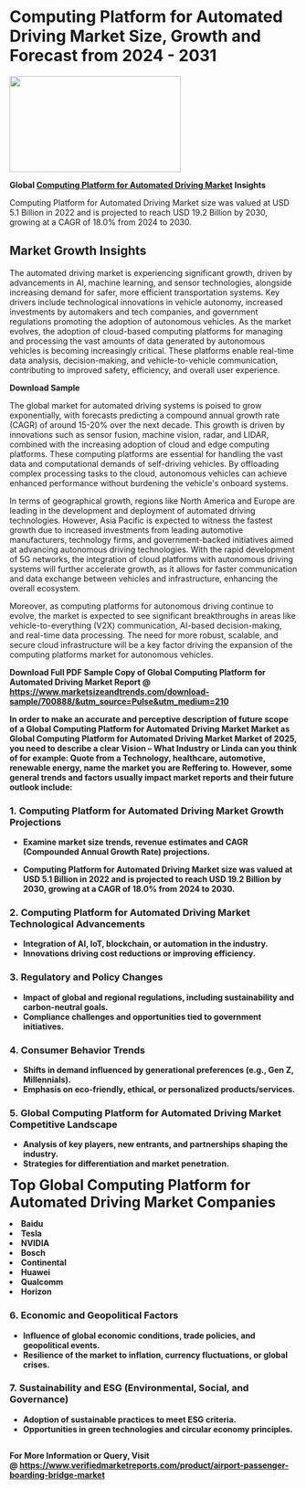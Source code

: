<H1>Computing Platform for Automated Driving Market Size, Growth and Forecast from 2024 - 2031</H1><img class="aligncenter size-medium wp-image-584254" src="https://thirdeyenews.in/wp-content/uploads/2024/09/Global-Market-Research-300x168.jpeg" alt="" width="300" height="168" /><p><strong>Global&nbsp;<a href="https://www.marketsizeandtrends.com/download-sample/700888/&amp;utm_source=Pulse&amp;utm_medium=210">Computing Platform for Automated Driving Market</a> Insights</strong></p><p>Computing Platform for Automated Driving Market size was valued at USD 5.1 Billion in 2022 and is projected to reach USD 19.2 Billion by 2030, growing at a CAGR of 18.0% from 2024 to 2030.</p><p><h2>Market Growth Insights</h2> <p>The automated driving market is experiencing significant growth, driven by advancements in AI, machine learning, and sensor technologies, alongside increasing demand for safer, more efficient transportation systems. Key drivers include technological innovations in vehicle autonomy, increased investments by automakers and tech companies, and government regulations promoting the adoption of autonomous vehicles. As the market evolves, the adoption of cloud-based computing platforms for managing and processing the vast amounts of data generated by autonomous vehicles is becoming increasingly critical. These platforms enable real-time data analysis, decision-making, and vehicle-to-vehicle communication, contributing to improved safety, efficiency, and overall user experience.</p> <p><strong>Download Sample</strong></p> <p>The global market for automated driving systems is poised to grow exponentially, with forecasts predicting a compound annual growth rate (CAGR) of around 15-20% over the next decade. This growth is driven by innovations such as sensor fusion, machine vision, radar, and LIDAR, combined with the increasing adoption of cloud and edge computing platforms. These computing platforms are essential for handling the vast data and computational demands of self-driving vehicles. By offloading complex processing tasks to the cloud, autonomous vehicles can achieve enhanced performance without burdening the vehicle's onboard systems.</p> <p>In terms of geographical growth, regions like North America and Europe are leading in the development and deployment of automated driving technologies. However, Asia Pacific is expected to witness the fastest growth due to increased investments from leading automotive manufacturers, technology firms, and government-backed initiatives aimed at advancing autonomous driving technologies. With the rapid development of 5G networks, the integration of cloud platforms with autonomous driving systems will further accelerate growth, as it allows for faster communication and data exchange between vehicles and infrastructure, enhancing the overall ecosystem.</p> <p>Moreover, as computing platforms for autonomous driving continue to evolve, the market is expected to see significant breakthroughs in areas like vehicle-to-everything (V2X) communication, AI-based decision-making, and real-time data processing. The need for more robust, scalable, and secure cloud infrastructure will be a key factor driving the expansion of the computing platforms market for autonomous vehicles.</p> <p><strong></p><p><span class=""><strong>Download Full PDF Sample Copy of Global Computing Platform for Automated Driving Market Report</strong> @ <a href="https://www.marketsizeandtrends.com/download-sample/700888/&amp;utm_source=Pulse&amp;utm_medium=210" target="_blank">https://www.marketsizeandtrends.com/download-sample/700888/&amp;utm_source=Pulse&amp;utm_medium=210</a></span></p><p>In order to make an accurate and perceptive description of future scope of a Global&nbsp;Computing Platform for Automated Driving Market Market as Global&nbsp;Computing Platform for Automated Driving Market Market of 2025, you need to describe a clear Vision &ndash; What Industry or Linda can you think of for example: Quote from a Technology, healthcare, automotive, renewable energy, name the market you are Reffering to. However, some general trends and factors usually impact market reports and their future outlook include:</p><h3>1.&nbsp;<strong>Computing Platform for Automated Driving Market Growth Projections</strong></h3><ul><li>Examine market size trends, revenue estimates and CAGR (Compounded Annual Growth Rate) projections.</li><li><p>Computing Platform for Automated Driving Market size was valued at USD 5.1 Billion in 2022 and is projected to reach USD 19.2 Billion by 2030, growing at a CAGR of 18.0% from 2024 to 2030.</p></li></ul><h3>2.&nbsp;<strong>Computing Platform for Automated Driving Market Technological Advancements</strong></h3><ul><li>Integration of AI, IoT, blockchain, or automation in the industry.</li><li>Innovations driving cost reductions or improving efficiency.</li></ul><h3>3.&nbsp;<strong>Regulatory and Policy Changes</strong></h3><ul><li>Impact of global and regional regulations, including sustainability and carbon-neutral goals.</li><li>Compliance challenges and opportunities tied to government initiatives.</li></ul><h3>4.&nbsp;<strong>Consumer Behavior Trends</strong></h3><ul><li>Shifts in demand influenced by generational preferences (e.g., Gen Z, Millennials).</li><li>Emphasis on eco-friendly, ethical, or personalized products/services.</li></ul><h3>5.&nbsp;<strong>Global Computing Platform for Automated Driving Market Competitive Landscape</strong></h3><ul><li>Analysis of key players, new entrants, and partnerships shaping the industry.</li><li>Strategies for differentiation and market penetration.</li></ul><p data-pm-slice="1 1 []"><span style="color: inherit; font-family: inherit; font-size: 25px;">Top Global Computing Platform for Automated Driving Market Companies</span></p><div class="" data-test-id=""><p><li>Baidu</li><li> Tesla</li><li> NVIDIA</li><li> Bosch</li><li> Continental</li><li> Huawei</li><li> Qualcomm</li><li> Horizon</li></p></div><h3>6.&nbsp;<strong>Economic and Geopolitical Factors</strong></h3><ul><li>Influence of global economic conditions, trade policies, and geopolitical events.</li><li>Resilience of the market to inflation, currency fluctuations, or global crises.</li></ul><h3>7.&nbsp;<strong>Sustainability and ESG (Environmental, Social, and Governance)</strong></h3><ul><li>Adoption of sustainable practices to meet ESG criteria.</li><li>Opportunities in green technologies and circular economy principles.</li></ul><h2><strong style="font-size: 14px;">For More Information or Query, Visit @&nbsp;</strong><a style="background-color: #ffffff; font-size: 14px;" href="https://www.marketsizeandtrends.com/report/computing-platform-for-automated-driving-market/" target="_blank">https://www.verifiedmarketreports.com/product/airport-passenger-boarding-bridge-market</a></h2>

